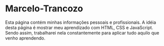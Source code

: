 # Marcelo-Trancozo
 Esta página contém minhas informações pessoais e profissionais. A idéia desta página é mostrar meu aprendizado com HTML, CSS e JavaScript. Sendo assim, trabalharei nela constantemente para aplicar tudo aquilo que venho aprendendo.
